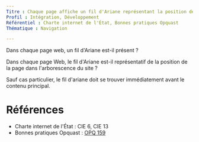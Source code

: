 ```yaml
---
Titre : Chaque page affiche un fil d'Ariane représentant la position de la page dans l'arborescence du site.
Profil : Intégration, Développement
Référentiel : Charte internet de l'État, Bonnes pratiques Opquast
Thématique : Navigation

---
```

Dans chaque page web, un fil d'Ariane est-il présent ?

Dans chaque page Web, le fil d'Ariane est-il représentatif de la position de la page dans l'arborescence du site ?

Sauf cas particulier, le fil d'ariane doit se trouver immédiatement avant le contenu principal.

# Références

*   Charte internet de l'État : CIE 6, CIE 13
*   Bonnes pratiques Opquast : [OPQ 159](https://checklists.opquast.com/fr/qualiteweb/chaque-page-affiche-une-information-permettant-de-connaitre-son-emplacement-dans-larborescence-du-site)
